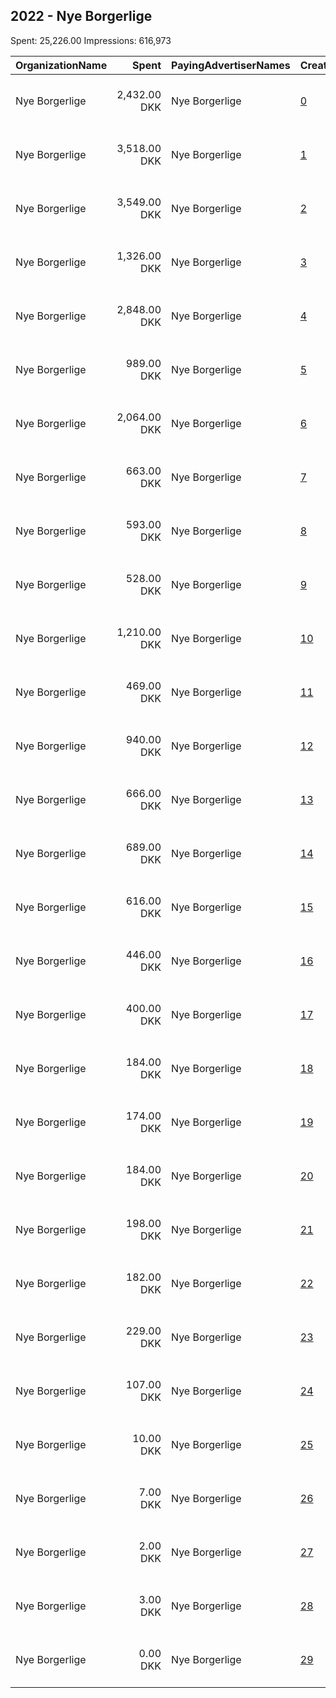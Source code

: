 ## 2022 - Nye Borgerlige 
Spent: 25,226.00
Impressions: 616,973

|OrganizationName|Spent|PayingAdvertiserNames|CreativeUrls|Impressions|Genders|AgeBrackets|CountryCodes|BillingAddresses|CandidateBallotInformation|
|:---|---:|:---|:---|---:|:---|:---|:---|:---|:---|
|Nye Borgerlige|2,432.00 DKK|Nye Borgerlige|[0](https://www.snap.com/political-ads/asset/394eaa831490dfa10f83358b1b761df3bb6e85e8d0af98e27c9a18fbd8acab88?mediaType=mov)|154,553||18-40|denmark|"Christiansborg Slotsplads 1,København K,1218,DK"||
|Nye Borgerlige|3,518.00 DKK|Nye Borgerlige|[1](https://www.snap.com/political-ads/asset/7c40687b99dd1990c00256f054bf3652db2599f4bbc01a09462447be3a87746b?mediaType=mov)|57,456||18-40|denmark|"Christiansborg Slotsplads 1,København K,1218,DK"||
|Nye Borgerlige|3,549.00 DKK|Nye Borgerlige|[2](https://www.snap.com/political-ads/asset/cae1c9214e52915fe21b837ca172d4e85e454ecd4a207b07df5cae1da92511a8?mediaType=mov)|55,572||18-40|denmark|"Christiansborg Slotsplads 1,København K,1218,DK"||
|Nye Borgerlige|1,326.00 DKK|Nye Borgerlige|[3](https://www.snap.com/political-ads/asset/3f24316771e4e1b83995df0c7d62a3ff98cb9a4f1b0cfa0e1c04db86e9047f24?mediaType=mov)|48,298||18-40|denmark|"Christiansborg Slotsplads 1,København K,1218,DK"||
|Nye Borgerlige|2,848.00 DKK|Nye Borgerlige|[4](https://www.snap.com/political-ads/asset/0776089346e4a5a0a8b7c7ee41520c9113e487c8f9ddadcd1a241b3c4c825369?mediaType=mov)|41,114||18-35|denmark|"Christiansborg Slotsplads 1,København K,1218,DK"||
|Nye Borgerlige|989.00 DKK|Nye Borgerlige|[5](https://www.snap.com/political-ads/asset/20e155886b2fee28844640ef19c74b20f2e3d1716ad9eb6902c868e016fed560?mediaType=mov)|37,421||18-40|denmark|"Christiansborg Slotsplads 1,København K,1218,DK"||
|Nye Borgerlige|2,064.00 DKK|Nye Borgerlige|[6](https://www.snap.com/political-ads/asset/8eecc7bbfbbe062466273823a46ef069f34bbcb88b3ba9ce41fab360d31dae72?mediaType=mov)|28,872||18-40|denmark|"Christiansborg Slotsplads 1,København K,1218,DK"||
|Nye Borgerlige|663.00 DKK|Nye Borgerlige|[7](https://www.snap.com/political-ads/asset/1f508647121202ff4c6b83b8486db45aaff5f2145da91a73e22571db0f02feb1?mediaType=mov)|26,411||18-40|denmark|"Christiansborg Slotsplads 1,København K,1218,DK"||
|Nye Borgerlige|593.00 DKK|Nye Borgerlige|[8](https://www.snap.com/political-ads/asset/51a04287fb27dbba076b168546f7d9ac52d3deef327dd30db66d081d482056d7?mediaType=mov)|24,100||18-40|denmark|"Christiansborg Slotsplads 1,København K,1218,DK"||
|Nye Borgerlige|528.00 DKK|Nye Borgerlige|[9](https://www.snap.com/political-ads/asset/b7bea331cdb4c76693e693794f2a19903935251df98df13175a9507c7559bd96?mediaType=mov)|21,223||18-40|denmark|"Christiansborg Slotsplads 1,København K,1218,DK"||
|Nye Borgerlige|1,210.00 DKK|Nye Borgerlige|[10](https://www.snap.com/political-ads/asset/476244576e072276b51d267ea22fa7d8321f4bce1ca44440ddd79ec28339a48c?mediaType=mov)|20,287||18-35|denmark|"Christiansborg Slotsplads 1,København K,1218,DK"||
|Nye Borgerlige|469.00 DKK|Nye Borgerlige|[11](https://www.snap.com/political-ads/asset/12834c27c52d70f7cbf22def4b64e59b7e6c14022f1cf229a8aad8fd6a4c679a?mediaType=mov)|19,311||18-40|denmark|"Christiansborg Slotsplads 1,København K,1218,DK"||
|Nye Borgerlige|940.00 DKK|Nye Borgerlige|[12](https://www.snap.com/political-ads/asset/ca3bd7ba29b95376abcd4c05d0f6ef928f6e0ffd05669f01242206459283b513?mediaType=mov)|12,897||18-35|denmark|"Christiansborg Slotsplads 1,København K,1218,DK"||
|Nye Borgerlige|666.00 DKK|Nye Borgerlige|[13](https://www.snap.com/political-ads/asset/e82afa0ffdb32d938441ad00a0d7d2d1d29a2a150a1af55123772e80ecbe2a9d?mediaType=mov)|10,795||18-40|denmark|"Christiansborg Slotsplads 1,København K,1218,DK"||
|Nye Borgerlige|689.00 DKK|Nye Borgerlige|[14](https://www.snap.com/political-ads/asset/09109dc44279ba8bfd3ed571087367d8eea097766be7c35bd30069bc2d8a5ff0?mediaType=mov)|10,439||18-40|denmark|"Christiansborg Slotsplads 1,København K,1218,DK"||
|Nye Borgerlige|616.00 DKK|Nye Borgerlige|[15](https://www.snap.com/political-ads/asset/23a946f3ea9f3f55e9d9169a3f27feeba5a47b3323b370212df0d7840b8bf3b1?mediaType=mov)|9,282||18-40|denmark|"Christiansborg Slotsplads 1,København K,1218,DK"||
|Nye Borgerlige|446.00 DKK|Nye Borgerlige|[16](https://www.snap.com/political-ads/asset/3c94e33783d4d138b098f219ca4f25216be0e740cc27a927682596f168135e85?mediaType=mov)|6,471||18-40|denmark|"Christiansborg Slotsplads 1,København K,1218,DK"||
|Nye Borgerlige|400.00 DKK|Nye Borgerlige|[17](https://www.snap.com/political-ads/asset/262cda8f6b53dd34ff9c3de4a9c13b46c10e7c48772cbdc16589458b409093d7?mediaType=mov)|5,535||18-40|denmark|"Christiansborg Slotsplads 1,København K,1218,DK"||
|Nye Borgerlige|184.00 DKK|Nye Borgerlige|[18](https://www.snap.com/political-ads/asset/c28c1b09268a01a70f4b60d78739b1da8f740317b9fad8400b73a987e2dfd036?mediaType=mov)|4,567||18-40|denmark|"Christiansborg Slotsplads 1,København K,1218,DK"||
|Nye Borgerlige|174.00 DKK|Nye Borgerlige|[19](https://www.snap.com/political-ads/asset/98a060dad4ad890657599f4f22ba05732c91169c5ea6aef493fb931d6aa33aa7?mediaType=mov)|4,500||18-40|denmark|"Christiansborg Slotsplads 1,København K,1218,DK"||
|Nye Borgerlige|184.00 DKK|Nye Borgerlige|[20](https://www.snap.com/political-ads/asset/d450ce164287615eb9e2388c06b09ed2d4e91c56916bb6fa88aa6fa2b29207c9?mediaType=mov)|4,398||18-40|denmark|"Christiansborg Slotsplads 1,København K,1218,DK"||
|Nye Borgerlige|198.00 DKK|Nye Borgerlige|[21](https://www.snap.com/political-ads/asset/e62f46748c1433c6668d2df509e067d9b14ab9e5ee9e1c7193b8ee05795f9291?mediaType=mov)|4,180||18-40|denmark|"Christiansborg Slotsplads 1,København K,1218,DK"||
|Nye Borgerlige|182.00 DKK|Nye Borgerlige|[22](https://www.snap.com/political-ads/asset/a50b0b3d1e2b5ae69198315a3ef9f6af2b1f31db7f8b4bc9e4c57ac342a2634c?mediaType=mov)|3,867||18-40|denmark|"Christiansborg Slotsplads 1,København K,1218,DK"||
|Nye Borgerlige|229.00 DKK|Nye Borgerlige|[23](https://www.snap.com/political-ads/asset/42a7b67a793d265ec2a86469793bf2fa303ebfd5f354b21e88aa146c70e00ca3?mediaType=mov)|3,254||18-40|denmark|"Christiansborg Slotsplads 1,København K,1218,DK"||
|Nye Borgerlige|107.00 DKK|Nye Borgerlige|[24](https://www.snap.com/political-ads/asset/9369f0c2ec8ae9c1c1eaa2c1bd9bcf3b63e939404bc6e1919eb459cea09e271d?mediaType=mov)|1,594||18-40|denmark|"Christiansborg Slotsplads 1,København K,1218,DK"||
|Nye Borgerlige|10.00 DKK|Nye Borgerlige|[25](https://www.snap.com/political-ads/asset/fdb4487302a3a3d106a53f6edd23bc52e64428414cf62fba93ed8c8e5c5f3eb4?mediaType=mov)|265||18-40|denmark|"Christiansborg Slotsplads 1,København K,1218,DK"||
|Nye Borgerlige|7.00 DKK|Nye Borgerlige|[26](https://www.snap.com/political-ads/asset/fe20c62b72882d884c88a25264cc2b9748cdad0ee564059ea910849e62d9bd28?mediaType=mov)|149||18-40|denmark|"Christiansborg Slotsplads 1,København K,1218,DK"||
|Nye Borgerlige|2.00 DKK|Nye Borgerlige|[27](https://www.snap.com/political-ads/asset/ef487fa0275ce7a9e65f87bbbf97343589f442e8fcd313298958e955e298ab46?mediaType=mov)|83||18-40|denmark|"Christiansborg Slotsplads 1,København K,1218,DK"||
|Nye Borgerlige|3.00 DKK|Nye Borgerlige|[28](https://www.snap.com/political-ads/asset/5f776af72b6ebd1fb4c65225f436b3cf05d45f8c7f6fb94817dfbbcedd3e332f?mediaType=mov)|69||18-40|denmark|"Christiansborg Slotsplads 1,København K,1218,DK"||
|Nye Borgerlige|0.00 DKK|Nye Borgerlige|[29](https://www.snap.com/political-ads/asset/5b706df465c4f78da2c619ba08aad23dcdb2050071f2bf74bc1961beca0f6503?mediaType=mov)|10||18-40|denmark|"Christiansborg Slotsplads 1,København K,1218,DK"||
